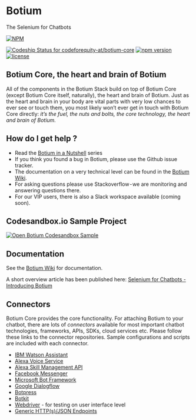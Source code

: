 # Botium
The Selenium for Chatbots

[![NPM](https://nodei.co/npm/botium-core.png?downloads=true&downloadRank=true&stars=true)](https://nodei.co/npm/testmybot/)

[ ![Codeship Status for codeforequity-at/botium-core](https://app.codeship.com/projects/0389ad40-cecc-0135-2ddc-161d5c3cc5fd/status?branch=master)](https://app.codeship.com/projects/262204)
[![npm version](https://badge.fury.io/js/botium-core.svg)](https://badge.fury.io/js/testmybot)
[![license](https://img.shields.io/github/license/mashape/apistatus.svg)]()

## Botium Core, the heart and brain of Botium
All of the components in the Botium Stack build on top of Botium Core (except Botium Core itself, naturally), the heart and brain of Botium. Just as the heart and brain in your body are vital parts with very low chances to ever see or touch them, you most likely won’t ever get in touch with Botium Core directly: _it’s the fuel, the nuts and bolts, the core technology, the heart and brain of Botium._

## How do I get help ?
* Read the [Botium in a Nutshell](https://medium.com/@floriantreml/botium-in-a-nutshell-part-1-overview-f8d0ceaf8fb4) series
* If you think you found a bug in Botium, please use the Github issue tracker.
* The documentation on a very technical level can be found in the [Botium Wiki](https://github.com/codeforequity-at/botium-core/wiki).
* For asking questions please use Stackoverflow - we are monitoring and answering questions there.
* For our VIP users, there is also a Slack workspace available (coming soon).

## Codesandbox.io Sample Project

[![Open Botium Codesandbox Sample](https://codesandbox.io/static/img/play-codesandbox.svg)](https://codesandbox.io/s/github/codeforequity-at/botium-codesandbox-sample/tree/master/?module=%2FREADME.md)

## Documentation

See the [Botium Wiki](https://github.com/codeforequity-at/botium-core/wiki) for documentation.

A short overview article has been published here: [Selenium for Chatbots - Introducing Botium](https://chatbotsmagazine.com/selenium-for-chatbots-introducing-botium-1f1f0b3d4164)

## Connectors
Botium Core provides the core functionality. For attaching Botium to your chatbot, there are lots of _connectors_ available for most important chatbot technologies, frameworks, APIs, SDKs, cloud services etc. Please follow these links to the connector repositories. Sample configurations and scripts are included with each connector.

* [IBM Watson Assistant](https://github.com/codeforequity-at/botium-connector-watson)
* [Alexa Voice Service](https://github.com/codeforequity-at/botium-connector-alexa-avs)
* [Alexa Skill Management API](https://github.com/codeforequity-at/botium-connector-alexa-smapi)
* [Facebook Messenger](https://github.com/codeforequity-at/botium-connector-fbpagereceiver)
* [Microsoft Bot Framework](https://github.com/codeforequity-at/botium-connector-directline3)
* [Google Dialogflow](https://github.com/codeforequity-at/botium-connector-dialogflow)
* [Botpress](https://github.com/codeforequity-at/botium-connector-botpress)
* [Botkit](https://github.com/codeforequity-at/botium-connector-botkit)
* [Webdriver](https://github.com/codeforequity-at/botium-connector-webdriverio) - for testing on user interface level
* [Generic HTTP(s)/JSON Endpoints](https://github.com/codeforequity-at/botium-core/wiki/operation-mode-simplerest)
